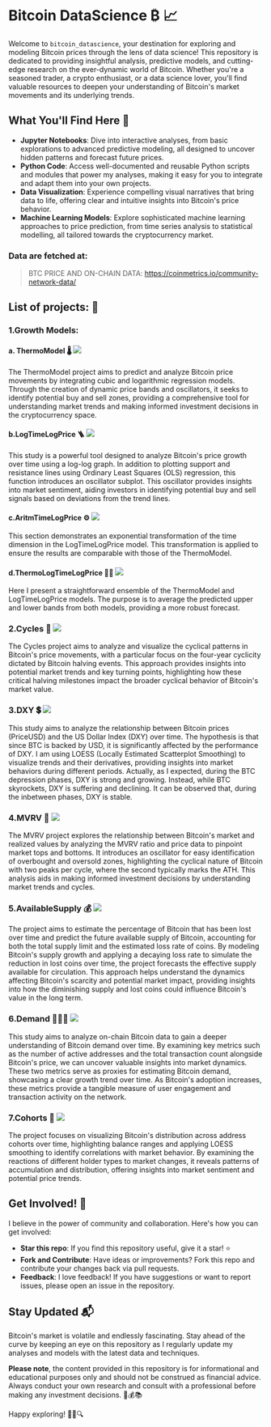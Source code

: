 # Bitcoin DataScience ₿ 📈

Welcome to `bitcoin_datascience`, your destination for exploring and modeling Bitcoin prices through the lens of data science! This repository is dedicated to providing insightful analysis, predictive models, and cutting-edge research on the ever-dynamic world of Bitcoin. Whether you're a seasoned trader, a crypto enthusiast, or a data science lover, you'll find valuable resources to deepen your understanding of Bitcoin's market movements and its underlying trends.

## What You'll Find Here 🧐

- **Jupyter Notebooks**: Dive into interactive analyses, from basic explorations to advanced predictive modeling, all designed to uncover hidden patterns and forecast future prices.
- **Python Code**: Access well-documented and reusable Python scripts and modules that power my analyses, making it easy for you to integrate and adapt them into your own projects.
- **Data Visualization**: Experience compelling visual narratives that bring data to life, offering clear and intuitive insights into Bitcoin's price behavior.
- **Machine Learning Models**: Explore sophisticated machine learning approaches to price prediction, from time series analysis to statistical modelling, all tailored towards the cryptocurrency market.

### Data are fetched at:

> BTC PRICE AND ON-CHAIN DATA: https://coinmetrics.io/community-network-data/


## List of projects: 📝

### 1.Growth Models:

#### a. ThermoModel 🌡️ ![](output/1a.ThermoModel.jpg)
The ThermoModel project aims to predict and analyze Bitcoin price movements by integrating cubic and logarithmic regression models. 
Through the creation of dynamic price bands and oscillators, it seeks to identify potential buy and sell zones, providing a comprehensive tool for understanding market trends and making informed investment decisions in the cryptocurrency space.

#### b.LogTimeLogPrice 🪜 ![](output/1b.LogTimeLogPrice.jpg)
This study is a powerful tool designed to analyze Bitcoin's price growth over time using a log-log graph. In addition to plotting support and resistance lines using Ordinary Least Squares (OLS) regression, this function introduces an oscillator subplot. This oscillator provides insights into market sentiment, aiding investors in identifying potential buy and sell signals based on deviations from the trend lines.

#### c.AritmTimeLogPrice ⚙️ ![](output/1c.LogTimeLogPrice.jpg)
This section demonstrates an exponential transformation of the time dimension in the LogTimeLogPrice model. This transformation is applied to ensure the results are comparable with those of the ThermoModel.

#### d.ThermoLogTimeLogPrice 💪🏻 ![](output/1d.ThermoLogTimeLogPrice.jpg)
Here I present a straightforward ensemble of the ThermoModel and LogTimeLogPrice models. The purpose is to average the predicted upper and lower bands from both models, providing a more robust forecast.

### 2.Cycles 🧲 ![](output/2.Cycles.jpg)
The Cycles project aims to analyze and visualize the cyclical patterns in Bitcoin's price movements, with a particular focus on the four-year cyclicity dictated by Bitcoin halving events. 
This approach provides insights into potential market trends and key turning points, highlighting how these critical halving milestones impact the broader cyclical behavior of Bitcoin's market value.

### 3.DXY 💲 ![](output/3.DXY.jpg)
This study aims to analyze the relationship between Bitcoin prices (PriceUSD) and the US Dollar Index (DXY) over time. 
The hypothesis is that since BTC is backed by USD, it is significantly affected by the performance of DXY. 
I am using LOESS (Locally Estimated Scatterplot Smoothing) to visualize trends and their derivatives, providing insights into market behaviors during different periods.
Actually, as I expected, during the BTC depression phases, DXY is strong and growing. Instead, while BTC skyrockets, DXY is suffering and declining. It can be observed that, during the inbetween phases, DXY is stable.

### 4.MVRV 🔋 ![](output/4.MVRV_Oscillator.jpg)
The MVRV project explores the relationship between Bitcoin's market and realized values by analyzing the MVRV ratio and price data to pinpoint market tops and bottoms. 
It introduces an oscillator for easy identification of overbought and oversold zones, highlighting the cyclical nature of Bitcoin with two peaks per cycle, where the second typically marks the ATH. 
This analysis aids in making informed investment decisions by understanding market trends and cycles.

### 5.AvailableSupply 💰 ![](output/5.AvailableSupply.jpg)
The project aims to estimate the percentage of Bitcoin that has been lost over time and predict the future available supply of Bitcoin, accounting for both the total supply limit and the estimated loss rate of coins. 
By modeling Bitcoin's supply growth and applying a decaying loss rate to simulate the reduction in lost coins over time, the project forecasts the effective supply available for circulation. 
This approach helps understand the dynamics affecting Bitcoin's scarcity and potential market impact, providing insights into how the diminishing supply and lost coins could influence Bitcoin's value in the long term.

### 6.Demand 🙋🏽‍♂️ ![](output/6.Demand.jpg)
This study aims to analyze on-chain Bitcoin data to gain a deeper understanding of Bitcoin demand over time. By examining key metrics such as the number of active addresses and the total transaction count alongside Bitcoin's price, we can uncover valuable insights into market dynamics. These two metrics serve as proxies for estimating Bitcoin demand, showcasing a clear growth trend over time. As Bitcoin's adoption increases, these metrics provide a tangible measure of user engagement and transaction activity on the network.

### 7.Cohorts 🐋 ![](output/BTC_Cohorts/7_10K_to_100K_BTC.jpeg)
The project focuses on visualizing Bitcoin's distribution across address cohorts over time, highlighting balance ranges and applying LOESS smoothing to identify correlations with market behavior. 
By examining the reactions of different holder types to market changes, it reveals patterns of accumulation and distribution, offering insights into market sentiment and potential price trends.




## Get Involved! 🌟

I believe in the power of community and collaboration. Here's how you can get involved:

- **Star this repo**: If you find this repository useful, give it a star! ⭐
- **Fork and Contribute**: Have ideas or improvements? Fork this repo and contribute your changes back via pull requests.
- **Feedback**: I love feedback! If you have suggestions or want to report issues, please open an issue in the repository.

## Stay Updated 📬

Bitcoin's market is volatile and endlessly fascinating. Stay ahead of the curve by keeping an eye on this repository as I regularly update my analyses and models with the latest data and techniques.

**Please note**, the content provided in this repository is for informational and educational purposes only and should not be construed as financial advice. Always conduct your own research and consult with a professional before making any investment decisions. 🚫💰📚

Happy exploring! 🕵️‍♂️🔍
